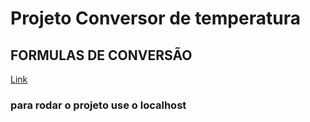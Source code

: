 # Projeto Conversor de temperatura

## FORMULAS DE CONVERSÃO

[Link](formula_conversao.md)

### para rodar o projeto use o localhost
